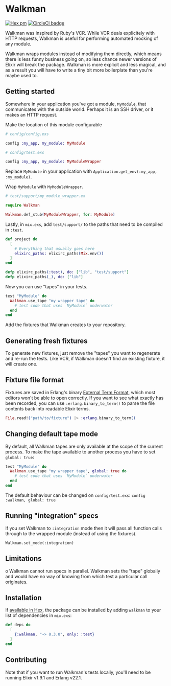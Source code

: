 # Walkman

[![Hex pm](http://img.shields.io/hexpm/v/walkman.svg?style=flat)](https://hex.pm/packages/walkman) [![CircleCI badge](https://circleci.com/gh/derekkraan/walkman.svg?style=svg&circle-token=:circle-token)](https://circleci.com/gh/derekkraan/walkman)

Walkman was inspired by Ruby's VCR. While VCR deals explicitely with HTTP requests, Walkman is useful for performing automated mocking of any module.

Walkman wraps modules instead of modifying them directly, which means there is less funny business going on, so less chance newer versions of Elixir will break the package. Walkman is more explicit and less magical, and as a result you will have to write a tiny bit more boilerplate than you're maybe used to.

## Getting started

Somewhere in your application you've got a module, `MyModule`, that communicates with the outside world. Perhaps it is an SSH driver, or it makes an HTTP request.

Make the location of this module configurable

```elixir
# config/config.exs

config :my_app, my_module: MyModule
```

```elixir
# config/test.exs

config :my_app, my_module: MyModuleWrapper
```

Replace `MyModule` in your application with `Application.get_env(:my_app, :my_module)`.

Wrap `MyModule` with `MyModuleWrapper`.

```elixir
# test/support/my_module_wrapper.ex

require Walkman

Walkman.def_stub(MyModuleWrapper, for: MyModule)
```

Lastly, in `mix.exs`, add `test/support/` to the paths that need to be compiled in `:test`.

```elixir
def project do
  [
    # Everything that usually goes here
    elixirc_paths: elixirc_paths(Mix.env())
  ]
end

defp elixirc_paths(:test), do: ["lib", "test/support"]
defp elixirc_paths(_), do: ["lib"]
```

Now you can use "tapes" in your tests.

```elixir
test "MyModule" do
  Walkman.use_tape "my wrapper tape" do
    # test code that uses `MyModule` underwater
  end
end
```

Add the fixtures that Walkman creates to your repository.

## Generating fresh fixtures

To generate new fixtures, just remove the "tapes" you want to regenerate and re-run the tests. Like VCR, if Walkman doesn't find an existing fixture, it will create one.

## Fixture file format

Fixtures are saved in Erlang's binary [External Term Format](http://erlang.org/doc/apps/erts/erl_ext_dist.html), which most editors won't be able to open correctly. If you want to see what exactly has been recorded, you can use `:erlang.binary_to_term()` to parse the file contents back into readable Elixir terms.

```elixir
File.read!("path/to/fixture") |> :erlang.binary_to_term()
```

## Changing default tape mode

By default, all Walkman tapes are only available at the scope of the current process.
To make the tape available to another process you have to set `global: true`:
```elixir
test "MyModule" do
  Walkman.use_tape "my wrapper tape", global: true do
    # test code that uses `MyModule` underwater
  end
end
```

The default behaviour can be changed on `config/test.exs`:
`config :walkman, global: true`

## Running "integration" specs

If you set Walkman to `:integration` mode then it will pass all function calls through to the wrapped module (instead of using the fixtures).

`Walkman.set_mode(:integration)`

## Limitations

o Walkman cannot run specs in parallel. Walkman sets the "tape" globally and would have no way of knowing from which test a particular call originates.

## Installation

If [available in Hex](https://hex.pm/docs/publish), the package can be installed
by adding `walkman` to your list of dependencies in `mix.exs`:

```elixir
def deps do
  [
    {:walkman, "~> 0.3.0", only: :test}
  ]
end
```

## Contributing

Note that if you want to run Walkman's tests locally, you'll need to be running Elixir v1.9.1 and Erlang v22.1.
